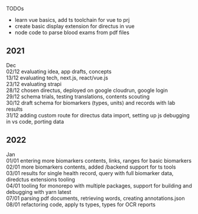 TODOs

- learn vue basics, add ts toolchain for vue to prj
- create basic display extension for directus in vue
- node code to parse blood exams from pdf files

## 2021

Dec  
02/12 evaluating idea, app drafts, concepts  
13/12 evaluating tech, next.js, react/vue.js  
23/12 evaluating strapi  
28/12 chosen directus, deployed on google cloudrun, google login  
29/12 schema trials, testing translations, contents scouting  
30/12 draft schema for biomarkers (types, units) and records with lab results  
31/12 adding custom route for directus data import, setting up js debugging in vs code, porting data

## 2022

Jan  
01/01 entering more biomarkers contents, links, ranges for basic biomarkers  
02/01 more biomarkers contents, added /backend support for ts tools  
03/01 results for single health record, query with full biomarker data, diredctus extensions tooling  
04/01 tooling for monorepo with multiple packages, support for building and debugging with yarn latest  
07/01 parsing pdf documents, retrieving words, creating annotations.json  
08/01 refactoring code, apply ts types, types for OCR reports
